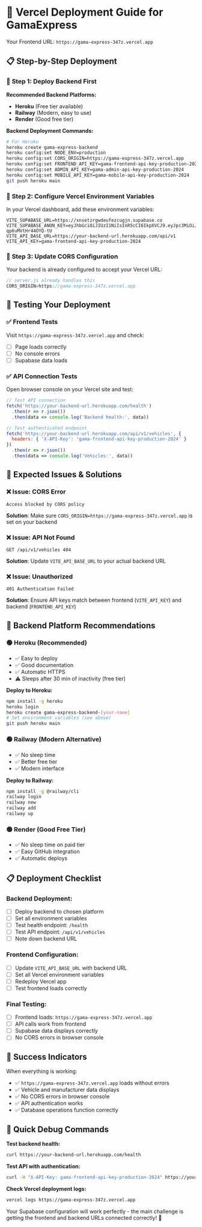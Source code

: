 # 🚀 **Vercel Deployment Guide for GamaExpress**

Your Frontend URL: `https://gama-express-347z.vercel.app`

## 📋 **Step-by-Step Deployment**

### 🎯 **Step 1: Deploy Backend First**

**Recommended Backend Platforms:**
- **Heroku** (Free tier available)
- **Railway** (Modern, easy to use)
- **Render** (Good free tier)

**Backend Deployment Commands:**
```bash
# For Heroku
heroku create gama-express-backend
heroku config:set NODE_ENV=production
heroku config:set CORS_ORIGIN=https://gama-express-347z.vercel.app
heroku config:set FRONTEND_API_KEY=gama-frontend-api-key-production-2024
heroku config:set ADMIN_API_KEY=gama-admin-api-key-production-2024
heroku config:set MOBILE_API_KEY=gama-mobile-api-key-production-2024
git push heroku main
```

### 🎯 **Step 2: Configure Vercel Environment Variables**

In your Vercel dashboard, add these environment variables:

```env
VITE_SUPABASE_URL=https://xnsetzrgwdeufezcugjn.supabase.co
VITE_SUPABASE_ANON_KEY=eyJhbGciOiJIUzI1NiIsInR5cCI6IkpXVCJ9.eyJpc3MiOiJzdXBhYmFzZSIsInJlZiI6Inhuc2V0enJnd2RldWZlemN1Z2puIiwicm9sZSI6ImFub24iLCJpYXQiOjE3NDgzNDA3NzEsImV4cCI6MjA2MzkxNjc3MX0.S51kUa0dFbUpbMI_QeSWuxXef-qp6uMVtHr44OYQ-tU
VITE_API_BASE_URL=https://your-backend-url.herokuapp.com/api/v1
VITE_API_KEY=gama-frontend-api-key-production-2024
```

### 🎯 **Step 3: Update CORS Configuration**

Your backend is already configured to accept your Vercel URL:
```javascript
// server.js already handles this
CORS_ORIGIN=https://gama-express-347z.vercel.app
```

## 🧪 **Testing Your Deployment**

### ✅ **Frontend Tests**
Visit `https://gama-express-347z.vercel.app` and check:
- [ ] Page loads correctly
- [ ] No console errors
- [ ] Supabase data loads

### ✅ **API Connection Tests**
Open browser console on your Vercel site and test:
```javascript
// Test API connection
fetch('https://your-backend-url.herokuapp.com/health')
  .then(r => r.json())
  .then(data => console.log('Backend health:', data))

// Test authenticated endpoint
fetch('https://your-backend-url.herokuapp.com/api/v1/vehicles', {
  headers: { 'X-API-Key': 'gama-frontend-api-key-production-2024' }
})
  .then(r => r.json())
  .then(data => console.log('Vehicles:', data))
```

## 🚨 **Expected Issues & Solutions**

### ❌ **Issue: CORS Error**
```
Access blocked by CORS policy
```
**Solution**: Make sure `CORS_ORIGIN=https://gama-express-347z.vercel.app` is set on your backend

### ❌ **Issue: API Not Found**
```
GET /api/v1/vehicles 404
```
**Solution**: Update `VITE_API_BASE_URL` to your actual backend URL

### ❌ **Issue: Unauthorized**
```
401 Authentication Failed
```
**Solution**: Ensure API keys match between frontend (`VITE_API_KEY`) and backend (`FRONTEND_API_KEY`)

## 🎯 **Backend Platform Recommendations**

### 🟢 **Heroku (Recommended)**
- ✅ Easy to deploy
- ✅ Good documentation
- ✅ Automatic HTTPS
- ⚠️ Sleeps after 30 min of inactivity (free tier)

**Deploy to Heroku:**
```bash
npm install -g heroku
heroku login
heroku create gama-express-backend-[your-name]
# Set environment variables (see above)
git push heroku main
```

### 🟢 **Railway (Modern Alternative)**
- ✅ No sleep time
- ✅ Better free tier
- ✅ Modern interface

**Deploy to Railway:**
```bash
npm install -g @railway/cli
railway login
railway new
railway add
railway up
```

### 🟢 **Render (Good Free Tier)**
- ✅ No sleep time on paid tier
- ✅ Easy GitHub integration
- ✅ Automatic deploys

## 📋 **Deployment Checklist**

### Backend Deployment:
- [ ] Deploy backend to chosen platform
- [ ] Set all environment variables
- [ ] Test health endpoint: `/health`
- [ ] Test API endpoint: `/api/v1/vehicles`
- [ ] Note down backend URL

### Frontend Configuration:
- [ ] Update `VITE_API_BASE_URL` with backend URL
- [ ] Set all Vercel environment variables
- [ ] Redeploy Vercel app
- [ ] Test frontend loads correctly

### Final Testing:
- [ ] Frontend loads: `https://gama-express-347z.vercel.app`
- [ ] API calls work from frontend
- [ ] Supabase data displays correctly
- [ ] No CORS errors in browser console

## 🎉 **Success Indicators**

When everything is working:
- ✅ `https://gama-express-347z.vercel.app` loads without errors
- ✅ Vehicle and manufacturer data displays
- ✅ No CORS errors in browser console
- ✅ API authentication works
- ✅ Database operations function correctly

## 🔧 **Quick Debug Commands**

**Test backend health:**
```bash
curl https://your-backend-url.herokuapp.com/health
```

**Test API with authentication:**
```bash
curl -H "X-API-Key: gama-frontend-api-key-production-2024" https://your-backend-url.herokuapp.com/api/v1/vehicles
```

**Check Vercel deployment logs:**
```bash
vercel logs https://gama-express-347z.vercel.app
```

Your Supabase configuration will work perfectly - the main challenge is getting the frontend and backend URLs connected correctly! 🎯
